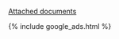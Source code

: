 
[Attached documents](https://dvmorozov.github.io/expenses/attached_documents)

{% include google_ads.html %}
